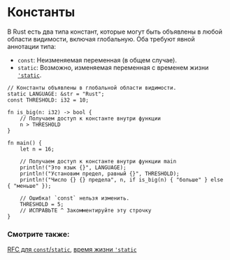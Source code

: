 # Константы

В Rust есть два типа констант, которые могут быть объявлены
в любой области видимости, включая глобальную. Оба требуют явной аннотации типа:

- `const`: Неизменяемая переменная (в общем случае).
- `static`: Возможно, изменяемая переменная с временем жизни [`'static`](scope/lifetime/static_lifetime.html).

```rust,editable,ignore,mdbook-runnable
// Константы объявлены в глобальной области видимости.
static LANGUAGE: &str = "Rust";
const THRESHOLD: i32 = 10;

fn is_big(n: i32) -> bool {
    // Получаем доступ к константе внутри функции
    n > THRESHOLD
}

fn main() {
    let n = 16;

    // Получаем доступ к константе внутри функции main
    println!("Это язык {}", LANGUAGE);
    println!("Установим предел, равный {}", THRESHOLD);
    println!("Число {} {} предела", n, if is_big(n) { "больше" } else { "меньше" });

    // Ошибка! `const` нельзя изменить.
    THRESHOLD = 5;
    // ИСПРАВЬТЕ ^ Закомментируйте эту строчку
}
```

### Смотрите также:

[RFC для `const`/`static`](https://github.com/rust-lang/rfcs/blob/master/text/0246-const-vs-static.md),
[время жизни `'static`](../scope/lifetime/static_lifetime.md)
